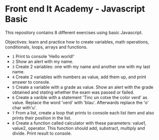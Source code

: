 # Front end It Academy - Javascript Basic

This repository contains 8 different exercises using basic Javascript.

Objectives: learn and practice how to create variables, math operations, conditionals, loops, arrays and functions. 

* `1` Print to console 'Hello world!'
* `2` Show an alert with my name.
* `3` Create 2 variables: one with my name and another one with my last name.
* `4` Create 2 variables with numbers as value, add them up, and print answer to console.
* `5` Create a variable with a grade as value. Show an alert with the grade obtained and stating whether the exam was passed or failed.
* `6` Create a varible with a statement 'Tinc un cotxe the color verd' as value. Replace the word 'verd' with 'blau'. Afterwards replace the 'o' char with'u'.
* `7` From a list, create a loop that prints to console each list item and also prints their position in the list. 
* `8` Create a function called calculator with these parameters: value1, value2, operator. This function should add, substract, multiply and divide. Print result to console.  
